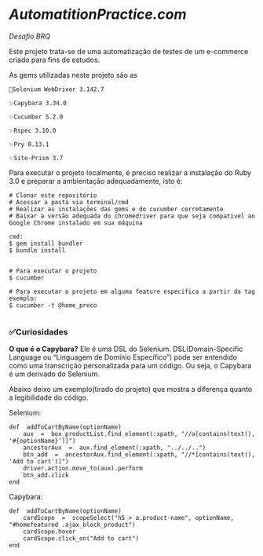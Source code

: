 # *AutomatitionPractice.com*

<i>Desafio BRQ</i>

Este projeto trata-se de uma automatização de testes de um e-commerce criado para fins de estudos.


As gems utilizadas neste projeto são as
	
	🚀Selenium WebDriver 3.142.7
	
	✨Capybara 3.34.0
	
	✨Cucumber 5.2.0
	
	✨Rspec 3.10.0
	
	✨Pry 0.13.1
	
	✨Site-Prism 3.7

Para executar o projeto localmente, é preciso realizar a instalação do Ruby 3.0 e preparar a ambientação adequadamente, isto é:    

```
# Clonar este repositório
# Acessar a pasta via terminal/cmd
# Realizar as instalações das gems e do cucumber corretamente
# Baixar a versão adequada do chromedriver para que seja compativel ao Google Chrome instalado em sua máquina

cmd:
$ gem install bundler
$ bundle install


# Para executar o projeto
$ cucumber

# Para executar o projeto em alguma feature especifica a partir da tag
exemplo:
$ cucumber -t @home_preco


```

### ✅Curiosidades

**O que é o Capybara?**
Ele é uma DSL do Selenium. DSL(Domain-Specific Language ou “Linguagem de Domínio Específico”) pode ser entendido como uma transcrição personalizada para um código. Ou seja, o Capybara é um derivado do Selenium.

Abaixo deixo um exemplo(tirado do projeto) que mostra a diferença quanto a legibilidade do código.


Selenium:
```
def  addToCartByName(optionName)
	aux  =  box_productList.find_element(:xpath, "//a[contains(text(), '#{optionName}')]")
	ancestorAux  =  aux.find_element(:xpath, "../../..")
	btn_add  =  ancestorAux.find_element(:xpath, "//*[contains(text(), 'Add to cart')]")
	driver.action.move_to(aux).perform
	btn_add.click
end
```


Capybara:
```
def  addToCartByName(optionName)
	cardScope  =  scopeSelect("h5 > a.product-name", optionName, "#homefeatured .ajax_block_product")
	cardScope.hover
	cardScope.click_on("Add to cart")
end
```
